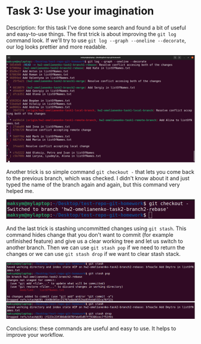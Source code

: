 # Task 3: Use your imagination

Description: for this task I've done some search and found a bit of useful and easy-to-use things.
The first trick is about improving the `git log` command look. If we'll try to use
`git log --graph --oneline --decorate`, our log looks prettier and more readable.

![screenshot_3.1](./screenshots/task3/screenshot_3.1.png)

Another trick is so simple command `git checkout -` that lets you come back to the previous branch,
which was checked. I didn't know about it and just typed the name of the branch again and again,
but this command very helped me.

![screenshot_3.2](./screenshots/task3/screenshot_3.2.png)

And the last trick is stashing uncommitted changes using `git stash`. This command hides change
that you don't want to commit (for example unfinished feature) and give us a clear working tree
and let us switch to another branch. Then we can use `git stash pop` if we need to return the changes
or we can use `git stash drop` if we want to clear stash stack.

![screenshot_3.3](./screenshots/task3/screenshot_3.3.png)
![screenshot_3.4](./screenshots/task3/screenshot_3.4.png)

Conclusions: these commands are useful and easy to use. It helps to improve your workflow.
